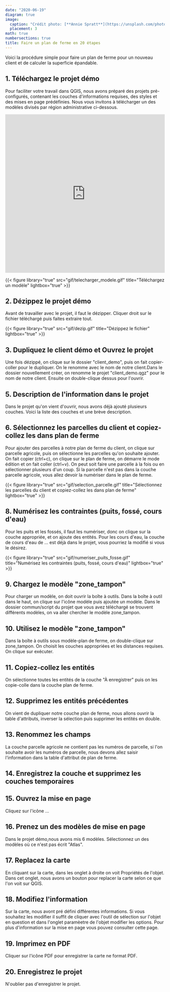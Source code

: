 ```yaml
---
date: "2020-06-19"
diagram: true
image:
  caption: "Crédit photo: [**Annie Spratt**](https://unsplash.com/photos/AFB6S2kibuk)"
  placement: 3
math: true
numbersections: true
title: Faire un plan de ferme en 20 étapes
---
```


Voici la procédure simple pour faire un plan de ferme pour un nouveau client et de calculer la superficie épandable.

## 1. Téléchargez le projet démo

Pour faciliter votre travail dans QGIS, nous avons préparé des projets pré-configurés, contenant les couches d'informations requises, des styles et des mises en page prédéfinies. Nous vous invitons à télécharger un des modèles divisés par région administrative ci-dessous. 





<iframe src="https://drive.google.com/embeddedfolderview?id=1XXKXesdTfglVrqOAHMuY6uvCyp07pcso#list" width="100%" height="500" frameborder="0"title=”Projet démo par région administrative"></iframe>



{{< figure library="true" src="gif/telecharger_modele.gif" title="Téléchargez un modèle" lightbox="true" >}}





## 2. Dézippez le projet démo

Avant de travailler avec le projet, il faut le dézipper. Cliquer droit sur le fichier téléchargé puis faites extraire tout.



{{< figure library="true" src="gif/dezip.gif" title="Dézippez le fichier" lightbox="true" >}}


## 3. Dupliquez le client démo et Ouvrez le projet

Une fois dézippé, on clique sur le dossier "client_demo", puis on fait copier-coller pour le dupliquer. On le renomme avec le nom de notre client.Dans le dossier nouvellement créer, on renomme le projet "client_demo.qgz" pour le nom de notre client. Ensuite on double-clique dessus pour l'ouvrir. 




## 5. Description de l'information dans le projet

Dans le projet qu'on vient d'ouvrir, nous avons déjà ajouté plusieurs couches. Voici la liste des couches et une brève description.





## 6. Sélectionnez les parcelles du client et copiez-collez les dans plan de ferme


Pour ajouter des parcelles à notre plan de ferme du client, on clique sur parcelle agricole, puis on sélectionne les parcelles qu'on souhaite ajouter. On fait copier (ctrl+c), on clique sur le plan de ferme, on démarre le mode édition et on fait coller (ctrl+v). On peut soit faire une parcelle à la fois ou en sélectionner plusieurs d'un coup. Si la parcelle n'est pas dans la couche parcelle agricole, vous allez devoir la numériser dans le plan de ferme.


{{< figure library="true" src="gif/selection_parcelle.gif" title="Sélectionnez les parcelles du client et copiez-collez les dans plan de ferme" lightbox="true" >}}





## 8. Numérisez les contraintes (puits, fossé, cours d'eau)

Pour les puits et les fossés, il faut les numériser, donc on clique sur la couche appropriée, et on ajoute des entités. Pour les cours d'eau, la couche de cours d'eau de ... est déjà dans le projet, vous pourriez la modifié si vous le désirez.


{{< figure library="true" src="gif/numeriser_puits_fosse.gif" title="Numérisez les contraintes (puits, fossé, cours d'eau)" lightbox="true" >}}

## 9. Chargez le modèle "zone_tampon"


Pour charger un modèle, on doit ouvrir la boîte à outils. Dans la boîte à outil dans le haut, on clique sur l'icône modèle puis ajoutée un modèle. Dans le dossier commun/script du projet que vous avez téléchargé se trouvent différents modèles, on va aller chercher le modèle zone_tampon.


## 10. Utilisez le modèle "zone_tampon"

Dans la boîte à outils sous modèle-plan de ferme, on double-clique sur zone_tampon. On choisit les couches appropriées et les distances requises. On clique sur exécuter.


## 11. Copiez-collez les entités

On sélectionne toutes les entités de la couche "À enregistrer" puis on les copie-colle dans la couche plan de ferme.


## 12. Supprimez les entités précédentes


On vient de dupliquer notre couche plan de ferme, nous allons ouvrir la table d'attributs, inverser la sélection puis supprimer les entités en double.

## 13. Renommez les champs

La couche parcelle agricole ne contient pas les numéros de parcelle, si l'on souhaite avoir les numéros de parcelle, nous devons allez saisir l'information dans la table d'attribut de plan de ferme.


## 14. Enregistrez la couche et supprimez les couches temporaires




## 15. Ouvrez la mise en page


Cliquez sur l'icône ...


## 16. Prenez un des modèles de mise en page

Dans le projet démo,nous avons mis 6 modèles. Sélectionnez un des modèles où ce n'est pas écrit "Atlas". 



## 17. Replacez la carte

En cliquant sur la carte, dans les onglet à droite on voit Propriétés de l'objet. Dans cet onglet, nous avons un bouton pour replacer la carte selon ce que l'on voit sur QGIS.



## 18. Modifiez l'information

Sur la carte, nous avont pré défini différentes informations. Si vous souhaitez les modifier il suffit de cliquer avec l'outil de sélection sur l'objet en question et dans l'onglet paramèetre de l'objet modifier les options. Pour plus d'information sur la mise en page vous pouvez consulter cette page.





## 19. Imprimez en PDF

Cliquer sur l'icône PDF pour enregistrer la carte ne format PDF.

 
## 20. Enregistrez le projet

N'oublier pas d'enregistrer le projet.

